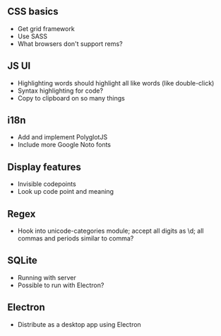 ## CSS basics

- Get grid framework
- Use SASS
- What browsers don't support rems?

## JS UI

- Highlighting words should highlight all like words (like double-click)
- Syntax highlighting for code?
- Copy to clipboard on so many things

## i18n

- Add and implement PolyglotJS
- Include more Google Noto fonts

## Display features

- Invisible codepoints
- Look up code point and meaning

## Regex

- Hook into unicode-categories module; accept all digits as \d; all commas and periods similar to comma?

## SQLite

- Running with server
- Possible to run with Electron?

## Electron

- Distribute as a desktop app using Electron

